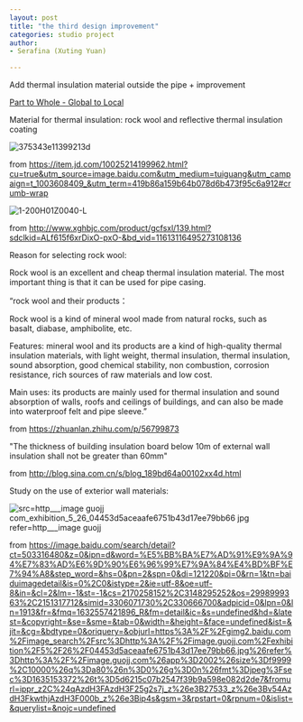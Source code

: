 ```yaml
---
layout: post
title: "the third design improvement"
categories: studio project
author:
- Serafina (Xuting Yuan)

---
```


Add thermal insulation material outside the pipe + improvement

[Part to Whole - Global to Local](http://keanmgc.github.io/2021fall3yr-studio/)


Material for thermal insulation: rock wool and reflective thermal insulation coating

![375343e11399213d](https://user-images.githubusercontent.com/90553458/134766229-cdc34a88-8ec3-4642-bd12-8ea7e6de8708.jpg)

from https://item.jd.com/10025214199962.html?cu=true&utm_source=image.baidu.com&utm_medium=tuiguang&utm_campaign=t_1003608409_&utm_term=419b86a159b64b078d6b473f95c6a912#crumb-wrap

![1-200H01Z0040-L](https://user-images.githubusercontent.com/90553458/134766237-69b13072-f8a3-4545-9cf1-d5963feeeb60.jpg)

from http://www.xghbjc.com/product/gcfsxl/139.html?sdclkid=ALf615f6xrDixO-pxO-&bd_vid=11613116495273108136



Reason for selecting rock wool:

Rock wool is an excellent and cheap thermal insulation material. The most important thing is that it can be used for pipe casing.

“rock wool and their products：

Rock wool is a kind of mineral wool made from natural rocks, such as basalt, diabase, amphibolite, etc.

Features: mineral wool and its products are a kind of high-quality thermal insulation materials, with light weight, thermal insulation, thermal insulation, sound absorption, good chemical stability, non combustion, corrosion resistance, rich sources of raw materials and low cost.

Main uses: its products are mainly used for thermal insulation and sound absorption of walls, roofs and ceilings of buildings, and can also be made into waterproof felt and pipe sleeve.”

from https://zhuanlan.zhihu.com/p/56799873

"The thickness of building insulation board below 10m of external wall insulation shall not be greater than 60mm"

from http://blog.sina.com.cn/s/blog_189bd64a00102xx4d.html

Study on the use of exterior wall materials:

![src=http___image guojj com_exhibition_5_26_04453d5aceaafe6751b43d17ee79bb66 jpg refer=http___image guojj](https://user-images.githubusercontent.com/90553458/134766372-2ef6ab4a-d4a7-48a9-860d-39ad5a3f7871.jpg)

from https://image.baidu.com/search/detail?ct=503316480&z=0&ipn=d&word=%E5%BB%BA%E7%AD%91%E9%9A%94%E7%83%AD%E6%9D%90%E6%96%99%E7%9A%84%E4%BD%BF%E7%94%A8&step_word=&hs=0&pn=2&spn=0&di=121220&pi=0&rn=1&tn=baiduimagedetail&is=0%2C0&istype=2&ie=utf-8&oe=utf-8&in=&cl=2&lm=-1&st=-1&cs=2170258152%2C3148295252&os=2998999363%2C2151317712&simid=3306071730%2C330666700&adpicid=0&lpn=0&ln=1913&fr=&fmq=1632557421896_R&fm=detail&ic=&s=undefined&hd=&latest=&copyright=&se=&sme=&tab=0&width=&height=&face=undefined&ist=&jit=&cg=&bdtype=0&oriquery=&objurl=https%3A%2F%2Fgimg2.baidu.com%2Fimage_search%2Fsrc%3Dhttp%3A%2F%2Fimage.guojj.com%2Fexhibition%2F5%2F26%2F04453d5aceaafe6751b43d17ee79bb66.jpg%26refer%3Dhttp%3A%2F%2Fimage.guojj.com%26app%3D2002%26size%3Df9999%2C10000%26q%3Da80%26n%3D0%26g%3D0n%26fmt%3Djpeg%3Fsec%3D1635153372%26t%3D5d6215c07b2547f39b9a598e082d2de7&fromurl=ippr_z2C%24qAzdH3FAzdH3F25g2s7j_z%26e3B27533_z%26e3Bv54AzdH3FkwthjAzdH3F000b_z%26e3Bip4s&gsm=3&rpstart=0&rpnum=0&islist=&querylist=&nojc=undefined






